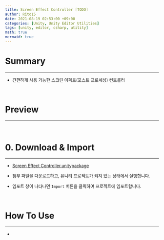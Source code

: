 ```yaml
---
title: Screen Effect Controller [TODO]
author: Rito15
date: 2021-08-19 02:53:00 +09:00
categories: [Unity, Unity Editor Utilities]
tags: [unity, editor, csharp, utility]
math: true
mermaid: true
---
```


# Summary
---
- 간편하게 사용 가능한 스크린 이펙트(포스트 프로세싱) 컨트롤러

<br>



# Preview
---


<br>



# 0. Download & Import
---
- [Screen Effect Controller.unitypackage](https://github.com/rito15/Images/releases/download/0.3/Screen-Effect-Controller.unitypackage)

- 첨부 파일을 다운로드하고, 유니티 프로젝트가 켜져 있는 상태에서 실행합니다.

- 임포트 창이 나타나면 `Import` 버튼을 클릭하여 프로젝트에 임포트합니다.

<br>



# How To Use
---
- 

<br>



